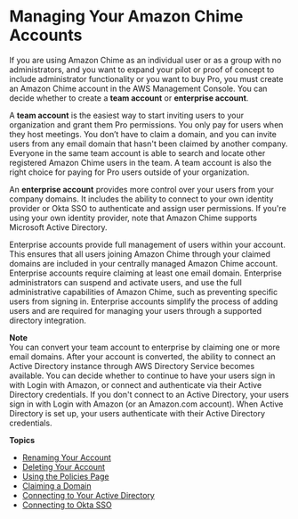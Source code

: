 # Managing Your Amazon Chime Accounts<a name="manage-chime-account"></a>

If you are using Amazon Chime as an individual user or as a group with no administrators, and you want to expand your pilot or proof of concept to include administrator functionality or you want to buy Pro, you must create an Amazon Chime account in the AWS Management Console\. You can decide whether to create a **team account** or **enterprise account**\. 

A **team account** is the easiest way to start inviting users to your organization and grant them Pro permissions\. You only pay for users when they host meetings\. You don’t have to claim a domain, and you can invite users from any email domain that hasn't been claimed by another company\. Everyone in the same team account is able to search and locate other registered Amazon Chime users in the team\. A team account is also the right choice for paying for Pro users outside of your organization\.

An **enterprise account** provides more control over your users from your company domains\. It includes the ability to connect to your own identity provider or Okta SSO to authenticate and assign user permissions\. If you're using your own identity provider, note that Amazon Chime supports Microsoft Active Directory\.

Enterprise accounts provide full management of users within your account\. This ensures that all users joining Amazon Chime through your claimed domains are included in your centrally managed Amazon Chime account\. Enterprise accounts require claiming at least one email domain\. Enterprise administrators can suspend and activate users, and use the full administrative capabilities of Amazon Chime, such as preventing specific users from signing in\. Enterprise accounts simplify the process of adding users and are required for managing your users through a supported directory integration\. 

**Note**  
You can convert your team account to enterprise by claiming one or more email domains\. After your account is converted, the ability to connect an Active Directory instance through AWS Directory Service becomes available\. You can decide whether to continue to have your users sign in with Login with Amazon, or connect and authenticate via their Active Directory credentials\. If you don't connect to an Active Directory, your users sign in with Login with Amazon \(or an Amazon\.com account\)\. When Active Directory is set up, your users authenticate with their Active Directory credentials\.

**Topics**
+ [Renaming Your Account](rename-account.md)
+ [Deleting Your Account](enterprise-account.md)
+ [Using the Policies Page](policies.md)
+ [Claiming a Domain](claim-domain.md)
+ [Connecting to Your Active Directory](active_directory.md)
+ [Connecting to Okta SSO](okta_sso.md)